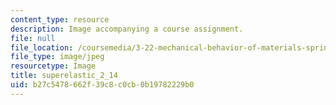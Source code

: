 ```yaml
---
content_type: resource
description: Image accompanying a course assignment.
file: null
file_location: /coursemedia/3-22-mechanical-behavior-of-materials-spring-2008/b27c5478662f39c8c0cb0b19782229b0_superelastic_2_14.jpg
file_type: image/jpeg
resourcetype: Image
title: superelastic_2_14
uid: b27c5478-662f-39c8-c0cb-0b19782229b0
---
```

